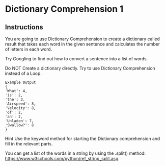 # Dictionary Comprehension 1

## Instructions

You are going to use Dictionary Comprehension to create a dictionary called result that takes each word in the given sentence and calculates the number of letters in each word.

Try Googling to find out how to convert a sentence into a list of words.

Do NOT Create a dictionary directly. Try to use Dictionary Comprehension instead of a Loop.

```text
Example Output
{
'What': 4, 
'is': 2, 
'the': 3, 
'Airspeed': 8, 
'Velocity': 8, 
'of': 2, 
'an': 2, 
'Unladen': 7, 
'Swallow?': 8
}
```

Hint
Use the keyword method for starting the Dictionary comprehension and fill in the relevant parts.

You can get a list of the words in a string by using the .split() method: <https://www.w3schools.com/python/ref_string_split.asp>
